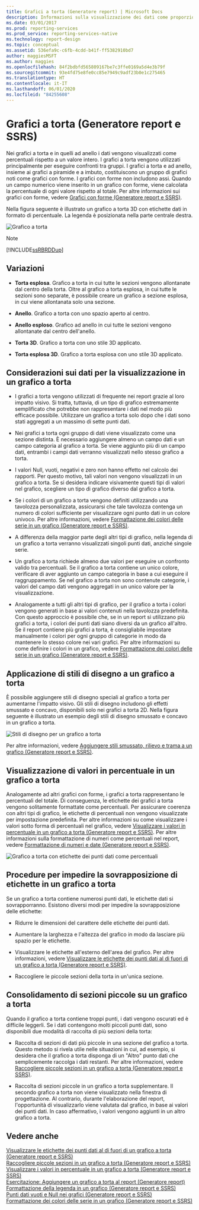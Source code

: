 ```yaml
---
title: Grafici a torta (Generatore report) | Microsoft Docs
description: Informazioni sulla visualizzazione dei dati come proporzione rispetto all'intero con l'uso di grafici a torta e ad anello in Generatore report.
ms.date: 03/01/2017
ms.prod: reporting-services
ms.prod_service: reporting-services-native
ms.technology: report-design
ms.topic: conceptual
ms.assetid: 536efa9c-c6fb-4cdd-b41f-ff5382910bd7
author: maggiesMSFT
ms.author: maggies
ms.openlocfilehash: 84f2bdbfd565809167be7c3ffe0169a5d4e3b79f
ms.sourcegitcommit: 93e4fd75e8fe0cc85e7949c9adf23b0e1c275465
ms.translationtype: HT
ms.contentlocale: it-IT
ms.lasthandoff: 06/01/2020
ms.locfileid: "84255608"
---
```

# <a name="pie-charts-report-builder-and-ssrs"></a>Grafici a torta (Generatore report e SSRS)
  Nei grafici a torta e in quelli ad anello i dati vengono visualizzati come percentuali rispetto a un valore intero. I grafici a torta vengono utilizzati principalmente per eseguire confronti tra gruppi. I grafici a torta e ad anello, insieme ai grafici a piramide e a imbuto, costituiscono un gruppo di grafici noti come grafici con forme. I grafici con forme non includono assi. Quando un campo numerico viene inserito in un grafico con forme, viene calcolata la percentuale di ogni valore rispetto al totale. Per altre informazioni sui grafici con forme, vedere [Grafici con forme &#40;Generatore report e SSRS&#41;](../../reporting-services/report-design/shape-charts-report-builder-and-ssrs.md).  
  
 Nella figura seguente è illustrato un grafico a torta 3D con etichette dati in formato di percentuale.  La legenda è posizionata nella parte centrale destra.  
  
 ![Grafico a torta](../../reporting-services/report-design/media/piechart.gif "Grafico a torta")  
  
> [!NOTE]  
>  [!INCLUDE[ssRBRDDup](../../includes/ssrbrddup-md.md)]  
  
## <a name="variations"></a>Variazioni  
  
-   **Torta esplosa**. Grafico a torta in cui tutte le sezioni vengono allontanate dal centro della torta. Oltre al grafico a torta esplosa, in cui tutte le sezioni sono separate, è possibile creare un grafico a sezione esplosa, in cui viene allontanata solo una sezione.  
  
-   **Anello**. Grafico a torta con uno spazio aperto al centro.  
  
-   **Anello esploso**. Grafico ad anello in cui tutte le sezioni vengono allontanate dal centro dell'anello.  
  
-   **Torta 3D**. Grafico a torta con uno stile 3D applicato.  
  
-   **Torta esplosa 3D**. Grafico a torta esplosa con uno stile 3D applicato.  
  
## <a name="data-considerations-for-display-on-a-pie-chart"></a>Considerazioni sui dati per la visualizzazione in un grafico a torta  
  
-   I grafici a torta vengono utilizzati di frequente nei report grazie al loro impatto visivo. Si tratta, tuttavia, di un tipo di grafico estremamente semplificato che potrebbe non rappresentare i dati nel modo più efficace possibile. Utilizzare un grafico a torta solo dopo che i dati sono stati aggregati a un massimo di sette punti dati.  
  
-   Nei grafici a torta ogni gruppo di dati viene visualizzato come una sezione distinta. È necessario aggiungere almeno un campo dati e un campo categoria al grafico a torta. Se viene aggiunto più di un campo dati, entrambi i campi dati verranno visualizzati nello stesso grafico a torta.  
  
-   I valori Null, vuoti, negativi e zero non hanno effetto nel calcolo dei rapporti. Per questo motivo, tali valori non vengono visualizzati in un grafico a torta. Se si desidera indicare visivamente questi tipi di valori nel grafico, scegliere un tipo di grafico diverso dal grafico a torta.  
  
-   Se i colori di un grafico a torta vengono definiti utilizzando una tavolozza personalizzata, assicurarsi che tale tavolozza contenga un numero di colori sufficiente per visualizzare ogni punto dati in un colore univoco. Per altre informazioni, vedere [Formattazione dei colori delle serie in un grafico &#40;Generatore report e SSRS&#41;](../../reporting-services/report-design/formatting-series-colors-on-a-chart-report-builder-and-ssrs.md).  
  
-   A differenza della maggior parte degli altri tipi di grafico, nella legenda di un grafico a torta verranno visualizzati singoli punti dati, anziché singole serie.  
  
-   Un grafico a torta richiede almeno due valori per eseguire un confronto valido tra percentuali. Se il grafico a torta contiene un unico colore, verificare di aver aggiunto un campo categoria in base a cui eseguire il raggruppamento. Se nel grafico a torta non sono contenute categorie, i valori del campo dati vengono aggregati in un unico valore per la visualizzazione.  
  
-   Analogamente a tutti gli altri tipi di grafico, per il grafico a torta i colori vengono generati in base ai valori contenuti nella tavolozza predefinita. Con questo approccio è possibile che, se in un report si utilizzano più grafici a torta, i colori dei punti dati siano diversi da un grafico all'altro. Se il report contiene più grafici a torta, è consigliabile impostare manualmente i colori per ogni gruppo di categorie in modo da mantenere lo stesso colore nei vari grafici. Per altre informazioni su come definire i colori in un grafico, vedere [Formattazione dei colori delle serie in un grafico &#40;Generatore report e SSRS&#41;](../../reporting-services/report-design/formatting-series-colors-on-a-chart-report-builder-and-ssrs.md).  
  
## <a name="applying-drawing-styles-to-a-pie-chart"></a>Applicazione di stili di disegno a un grafico a torta  
 È possibile aggiungere stili di disegno speciali al grafico a torta per aumentarne l'impatto visivo. Gli stili di disegno includono gli effetti smussato e concavo, disponibili solo nei grafici a torta 2D. Nella figura seguente è illustrato un esempio degli stili di disegno smussato e concavo in un grafico a torta.  
  
 ![Stili di disegno per un grafico a torta](../../reporting-services/report-design/media/rs-piedrawingeffects-concave2.gif "Stili di disegno per un grafico a torta")  
  
 Per altre informazioni, vedere [Aggiungere stili smussato, rilievo e trama a un grafico &#40;Generatore report e SSRS&#41;](../../reporting-services/report-design/chart-effects-add-bevel-emboss-or-texture-report-builder.md).  
  
## <a name="displaying-percentage-values-on-a-pie-chart"></a>Visualizzazione di valori in percentuale in un grafico a torta  
 Analogamente ad altri grafici con forme, i grafici a torta rappresentano le percentuali del totale. Di conseguenza, le etichette dei grafici a torta vengono solitamente formattate come percentuali. Per assicurare coerenza con altri tipi di grafico, le etichette di percentuali non vengono visualizzate per impostazione predefinita. Per altre informazioni su come visualizzare i valori sotto forma di percentuali nel grafico, vedere [Visualizzare i valori in percentuale in un grafico a torta &#40;Generatore report e SSRS&#41;](../../reporting-services/report-design/display-percentage-values-on-a-pie-chart-report-builder-and-ssrs.md). Per altre informazioni sulla formattazione di numeri come percentuali nel report, vedere [Formattazione di numeri e date &#40;Generatore report e SSRS&#41;](../../reporting-services/report-design/formatting-numbers-and-dates-report-builder-and-ssrs.md).  
  
 ![Grafico a torta con etichette dei punti dati come percentuali](../../reporting-services/report-design/media/rs-piechartpercentages.gif "Grafico a torta con etichette dei punti dati come percentuali")  
  
## <a name="preventing-overlapped-labels-on-a-pie-chart"></a>Procedure per impedire la sovrapposizione di etichette in un grafico a torta  
 Se un grafico a torta contiene numerosi punti dati, le etichette dati si sovrapporranno. Esistono diversi modi per impedire la sovrapposizione delle etichette:  
  
-   Ridurre le dimensioni del carattere delle etichette dei punti dati.  
  
-   Aumentare la larghezza e l'altezza del grafico in modo da lasciare più spazio per le etichette.  
  
-   Visualizzare le etichette all'esterno dell'area del grafico. Per altre informazioni, vedere [Visualizzare le etichette dei punti dati al di fuori di un grafico a torta &#40;Generatore report e SSRS&#41;](../../reporting-services/report-design/display-data-point-labels-outside-a-pie-chart-report-builder-and-ssrs.md).  
  
-   Raccogliere le piccole sezioni della torta in un'unica sezione.  
  
## <a name="consolidating-small-slices-on-a-pie-chart"></a>Consolidamento di sezioni piccole su un grafico a torta  
 Quando il grafico a torta contiene troppi punti, i dati vengono oscurati ed è difficile leggerli. Se i dati contengono molti piccoli punti dati, sono disponibili due modalità di raccolta di più sezioni della torta:  
  
-   Raccolta di sezioni di dati più piccole in una sezione del grafico a torta. Questo metodo si rivela utile nelle situazioni in cui, ad esempio, si desidera che il grafico a torta disponga di un "Altro" punto dati che semplicemente raccolga i dati restanti. Per altre informazioni, vedere [Raccogliere piccole sezioni in un grafico a torta &#40;Generatore report e SSRS&#41;](../../reporting-services/report-design/collect-small-slices-on-a-pie-chart-report-builder-and-ssrs.md).  
  
-   Raccolta di sezioni piccole in un grafico a torta supplementare. Il secondo grafico a torta non viene visualizzato nella finestra di progettazione. Al contrario, durante l'elaborazione del report, l'opportunità di visualizzarlo viene valutata dal grafico, in base ai valori dei punti dati. In caso affermativo, i valori vengono aggiunti in un altro grafico a torta.  
  
## <a name="see-also"></a>Vedere anche  
 [Visualizzare le etichette dei punti dati al di fuori di un grafico a torta &#40;Generatore report e SSRS&#41;](../../reporting-services/report-design/display-data-point-labels-outside-a-pie-chart-report-builder-and-ssrs.md)   
 [Raccogliere piccole sezioni in un grafico a torta &#40;Generatore report e SSRS&#41;](../../reporting-services/report-design/collect-small-slices-on-a-pie-chart-report-builder-and-ssrs.md)   
 [Visualizzare i valori in percentuale in un grafico a torta &#40;Generatore report e SSRS&#41;](../../reporting-services/report-design/display-percentage-values-on-a-pie-chart-report-builder-and-ssrs.md)   
 [Esercitazione: Aggiungere un grafico a torta al report &#40;Generatore report&#41;](../../reporting-services/tutorial-add-a-pie-chart-to-your-report-report-builder.md)   
 [Formattazione della legenda in un grafico &#40;Generatore report e SSRS&#41;](../../reporting-services/report-design/chart-legend-formatting-report-builder.md)   
 [Punti dati vuoti e Null nei grafici &#40;Generatore report e SSRS&#41;](../../reporting-services/report-design/empty-and-null-data-points-in-charts-report-builder-and-ssrs.md)   
 [Formattazione dei colori delle serie in un grafico &#40;Generatore report e SSRS&#41;](../../reporting-services/report-design/formatting-series-colors-on-a-chart-report-builder-and-ssrs.md)  
  
  
